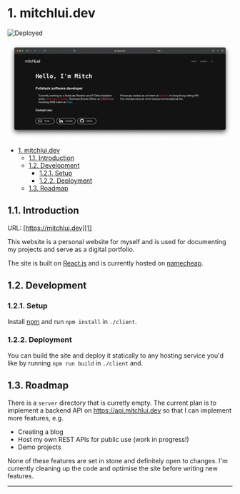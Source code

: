 # 1. mitchlui.dev

![Deployed](https://github.com/mitchLui/website/actions/workflows/build-and-deploy.yml/badge.svg)

![website](docs/website.png)

- [1. mitchlui.dev](#1-mitchluidev)
  - [1.1. Introduction](#11-introduction)
  - [1.2. Development](#12-development)
    - [1.2.1. Setup](#121-setup)
    - [1.2.2. Deployment](#122-deployment)
  - [1.3. Roadmap](#13-roadmap)


## 1.1. Introduction

URL: [https://mitchlui.dev][1]

This website is a personal website for myself and is used for documenting my projects and serve as a digital portfolio.

The site is built on [React.js][2] and is currently hosted on [namecheap][3].

## 1.2. Development

### 1.2.1. Setup

Install [npm][4] and run `npm install` in `./client`.

### 1.2.2. Deployment

You can build the site and deploy it statically to any hosting service you'd like by running `npm run build` in `./client` and.

## 1.3. Roadmap

There is a `server` directory that is curretly empty. The current plan is to implement a backend API on https://api.mitchlui.dev so that I can implement more features, e.g.

- Creating a blog
- Host my own REST APIs for public use (work in progress!)
- Demo projects

None of these features are set in stone and definitely open to changes. I'm currently cleaning up the code and optimise the site before writing new features.

---
[1]:https://mitchlui.dev
[2]:https://reactjs.org
[3]:https://www.namecheap.com
[4]:https://www.npmjs.com